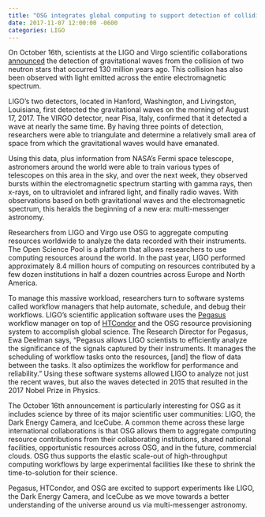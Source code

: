 ```yaml
---
title: "OSG integrates global computing to support detection of colliding neutron stars by LIGO, VIRGO, and DECam"
date: 2017-11-07 12:00:00 -0600
categories: LIGO
---
```


On October 16th, scientists at the LIGO and Virgo scientific collaborations
[announced](https://www.ligo.org/detections/GW170817/press-release/pr-english.pdf) the detection of gravitational waves
from the collision of two neutron stars that occurred 130 million years ago. This collision has also been observed with
light emitted across the entire electromagnetic spectrum.

LIGO’s two detectors, located in Hanford, Washington, and Livingston, Louisiana, first detected the gravitational
waves on the morning of August 17, 2017. The VIRGO detector, near Pisa, Italy, confirmed that it detected a wave at
nearly the same time. By having three points of detection, researchers were able to triangulate and determine a
relatively small area of space from which the gravitational waves would have emanated.

Using this data, plus information from NASA’s Fermi space telescope, astronomers around the world were able to train
various types of telescopes on this area in the sky, and over the next week, they observed bursts within the
electromagnetic spectrum starting with gamma rays, then x-rays, on to ultraviolet and infrared light, and finally radio
waves. With observations based on both gravitational waves and the electromagnetic spectrum, this heralds the beginning
of a new era: multi-messenger astronomy.

Researchers from LIGO and Virgo use OSG to aggregate computing resources worldwide to analyze the data recorded with
their instruments. The Open Science Pool is a platform that allows researchers to use computing resources around
the world. In the past year, LIGO performed approximately 8.4 million hours of computing on resources contributed by a
few dozen institutions in half a dozen countries across Europe and North America.

To manage this massive workload, researchers turn to software systems called workflow managers that help automate,
schedule, and debug their workflows. LIGO’s scientific application software uses the [Pegasus](https://pegasus.isi.edu/)
workflow manager on top of [HTCondor](https://research.cs.wisc.edu/htcondor/) and the OSG resource provisioning system
to accomplish global science. The Research Director for Pegasus, Ewa Deelman says, “Pegasus allows LIGO scientists to
efficiently analyze the significance of the signals captured by their instruments. It manages the scheduling of
workflow tasks onto the resources, [and] the flow of data between the tasks. It also optimizes the workflow for
performance and reliability.” Using these software systems allowed LIGO to analyze not just the recent waves, but also
the waves detected in 2015 that resulted in the 2017 Nobel Prize in Physics.

The October 16th announcement is particularly interesting for OSG as it includes science by three of its major
scientific user communities: LIGO, the Dark Energy Camera, and IceCube. A common theme across these large international
collaborations is that OSG allows them to aggregate computing resource contributions from their collaborating
institutions, shared national facilities, opportunistic resources across OSG, and in the future, commercial clouds.
OSG thus supports the elastic scale-out of high-throughput computing workflows by large experimental facilities like
these to shrink the time-to-solution for their science.

Pegasus, HTCondor, and OSG are excited to support experiments like LIGO, the Dark Energy Camera, and IceCube as we move
towards a better understanding of the universe around us via multi-messenger astronomy.
